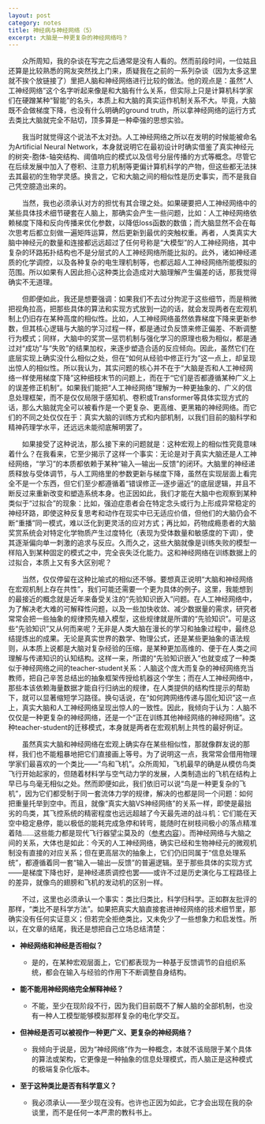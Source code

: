 ```yaml
---
layout: post
category: notes
title: 神经病与神经网络（5）
excerpt: 大脑是一种更复杂的神经网络吗？
---
```


&emsp;&emsp;众所周知，我的杂谈在写完之后通常是没有人看的。然而前段时间，一位姑且还算是比较熟悉的网友突然找上门来，质疑我在之前的一系列杂谈（因为太多这里就不挨个放链接了）里把人脑和神经网络进行比较的做法。他的观点是：虽然“人工神经网络”这个名字听起来像是和大脑有什么关系，但实际上只是计算机科学家们在硬蹭某种“智能”的名头，本质上和大脑的真实运作机制关系不大。毕竟，大脑既不会做梯度下降，也没有什么明确的ground truth，所以拿神经网络的运行方式去类比大脑就完全不贴切，顶多算是一种牵强的思想实验。

&emsp;&emsp;我当时就觉得这个说法不太对劲。人工神经网络之所以在发明的时候能被命名为Artificial Neural Network，本身就说明它在最初设计时确实借鉴了真实神经元的树突-胞体-轴突结构、阈值响应的模式以及信号分层传播的方式等概念。尽管它在后续发展中加入了卷积、注意力机制等更偏计算机科学的产物，但这些都无法抹去其最初的生物学灵感。换言之，它和大脑之间的相似性是历史事实，而不是我自己凭空臆造出来的。

&emsp;&emsp;当然，我也必须承认对方的担忧有其合理之处。如果硬要把人工神经网络中的某些具体技术细节硬套在人脑上，那确实会产生一些问题，比如：人工神经网络依赖梯度下降和反向传播来优化参数，以降低loss函数的数值；而大脑显然不会在每次思考后都立刻做一遍矩阵运算，然后更新到最优的突触权重。再者，人类真实大脑中神经元的数量和连接都远远超过了任何号称是“大模型”的人工神经网络，其中复杂的环路拓扑结构也不是分层式的人工神经网络所能比拟的。此外，诸如神经递质的化学调控，以及各种复杂的电生理机制等，也都远超人工神经网络所能模拟的范围。所以如果有人因此担心这种类比会造成对大脑理解产生偏差的话，那我觉得确实不无道理。

&emsp;&emsp;但即便如此，我还是想要强调：如果我们不去过分拘泥于这些细节，而是稍微把视角拉高，把那些具体的算法和实现方式放到一边的话，就会发现两者在宏观机制上仍旧存在某种高度的相似性。比如，人工神经网络虽然依靠梯度下降来更新参数，但其核心逻辑与大脑的学习过程一样，都是通过负反馈来修正偏差、不断调整行为模式；同样，大脑中的奖赏—惩罚机制与强化学习的原理也极为相似，都是通过对“成功”与“失败”的结果加权，来逐步塑造合适的反应倾向。因此，虽然它们在底层实现上确实没什么相似之处，但在“如何从经验中修正行为”这一点上，却呈现出惊人的相似性。所以我认为，其实问题的核心并不在于“大脑是否和人工神经网络一样使用梯度下降”这种细枝末节的问题上，而在于“它们是否都遵循某种广义上的误差修正机制”。如果我们能把“人工神经网络”理解为一种更抽象的、广义的信息处理框架，而不是仅仅局限于感知机、卷积或Transformer等具体实现方式的话，那么大脑就完全可以被看作是一个更复杂、更高维、更黑箱的神经网络。而它们的不同之处仅仅在于：真实大脑的训练方式和内部机制，以我们目前的脑科学和精神药理学水平，还远远未能彻底解明罢了。

&emsp;&emsp;如果接受了这种说法，那么接下来的问题就是：这种宏观上的相似性究竟意味着什么？在我看来，它至少揭示了这样一个事实：无论是对于真实大脑还是人工神经网络，“学习”的本质都依赖于某种“输入—输出—反馈”的闭环。大脑里的神经递质释放与受体调节，与人工网络里的参数更新与梯度下降，虽然在实现层面上看完全不是一个东西，但它们至少都遵循着“错误修正—逐步逼近”的底层逻辑，并且不断反过来重新改变和塑造系统本身。也正因如此，我们才能在大脑中也观察到某种类似于“过拟合”的现象：比如，强迫症患者会在特定念头或行为上形成异常稳定的神经环路，即使这种反复思考和动作在现实中已无适应价值，但他们的大脑仍会不断“重播”同一模式，难以泛化到更灵活的应对方式；再比如，药物成瘾患者的大脑奖赏系统会对特定化学物质产生过度特化（表现为受体数量和敏感度的下调），使其逐渐偏向单一刺激的追求与反应。久而久之，这些大脑就像是训练失败的模型一样陷入到某种固定的模式之中，完全丧失泛化能力。这和神经网络在训练数据上的过拟合，本质上又有多大区别呢？

&emsp;&emsp;当然，仅仅停留在这种比喻式的相似还不够。要想真正说明“大脑和神经网络在宏观机制上存在共性”，我们可能还需要一个更为具体的例子。这里，我能想到的最接近的概念就是近年来备受关注的“先验知识嵌入”问题。在人工神经网络中，为了解决老大难的可解释性问题，以及一些加快收敛、减少数据量的需求，研究者常常会把一些抽象的规律预先植入模型，这些规律就是所谓的“先验知识”。可是这些“先验知识”又从何而来呢？无非是人类大脑在漫长的学习和抽象过程中，最终总结提炼出的成果。无论是真实世界的数学、物理公式，还是某些更抽象的语法规则，从本质上说都是大脑对复杂经验的压缩，是某种更加高维的、便于在人类之间理解与传递知识的认知结构。这样一来，所谓的“先验知识嵌入”也就变成了一种类似于神经网络之间的teacher-student关系：人脑这个庞大而复杂的神经网络充当教师，把自己辛苦总结出的抽象框架传授给机器这个学生；而在人工神经网络中，那些本该依赖海量数据才能自行归纳出的规律，在人类提供的结构性提示的帮助下，就可以显著缩短学习路径。换句话说，在“如何跨网络传递与固化知识”这一点上，真实大脑和人工神经网络呈现出惊人的一致性。因此，我倾向于认为：人脑不仅仅是一种更复杂的神经网络，还是一个“正在训练其他神经网络的神经网络”。这种teacher-student的迁移模式，本身就是两者在宏观机制上共性的最好例证。

&emsp;&emsp;虽然真实大脑和神经网络在宏观上确实存在某些相似性，那就像群友说的那样，我们也不能粗暴地把它们直接画上等号。为了说明这一点，我常常会借用物理学家们最喜欢的一个类比——“鸟和飞机”。众所周知，飞机最早的确是从模仿鸟类飞行开始起家的，但随着材料学与空气动力学的发展，人类制造出的飞机在结构上早已与鸟毫无相似之处。然而即便如此，我们依旧可以说“鸟是一种更复杂的飞机”，因为它们都受制于同一套流体力学的规律，解决的也都是同一个问题：如何把重量托举到空中。而且，就像“真实大脑VS神经网络”的关系一样，即使是最拙劣的鸟类，其飞控系统的精密程度也远远超越了今天最先进的战斗机：它们能在天空中稳定悬停，能以极低的能耗完成急停和转弯，能随时在树枝间极小的落点精准着陆……这些能力都是现代飞行器望尘莫及的（[参考内容](https://www.bilibili.com/video/BV18y4y1E7S5)）。而神经网络与大脑之间的关系，大体也是如此：今天的人工神经网络，确实已经和生物神经元的微观机制没有直接的对应关系；但在更高层次的抽象上，它们仍旧同属于“信息处理系统”，都遵循着同一套“输入—输出—反馈”的普遍逻辑。至于那些具体的实现方式——是梯度下降也好，是神经递质调控也罢——或许不过是历史演化与工程路径上的差异，就像鸟的翅膀和飞机的发动机的区别一样。

&emsp;&emsp;不过，这里也必须承认一个事实：类比归类比，科学归科学。正如群友批评的那样，“类比不是科学方法”。如果把真实大脑直接套进神经网络的技术细节里，那确实没有任何实证意义；但若完全拒绝类比，又未免少了一些想象力和启发性。所以，在文章的结尾，我还是想把自己立场总结清楚：

- **神经网络和神经是否相似？** 
  - 是的，在某种宏观层面上，它们都表现为一种基于反馈调节的自组织系统，都会在输入与经验的作用下不断调整自身结构。

- **能不能用神经网络完全解释神经？** 
  - 不能，至少在现阶段不行，因为我们目前既不了解人脑的全部机制，也没有一种人工模型能够模拟那样复杂的电化学交互。

- **但神经是否可以被视作一种更广义、更复杂的神经网络？** 
  - 我倾向于说是，因为“神经网络”作为一种概念，本就不该局限于某个具体的算法或架构，它更像是一种抽象的信息处理模式，而人脑正是这种模式的极端复杂化版本。

- **至于这种类比是否有科学意义？**
  - 我必须承认——至少现在没有。也许也正因为如此，它才会出现在我的杂谈里，而不是任何一本严肃的教科书上。
